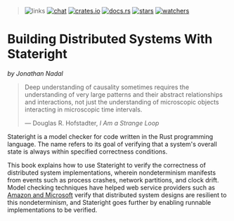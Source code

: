 > ![links](https://img.shields.io/badge/Library_Links:-gray)
[![chat](https://img.shields.io/discord/781357978652901386)](https://discord.gg/JbxGSVP4A6)
[![crates.io](https://img.shields.io/crates/d/stateright.svg)](https://crates.io/crates/stateright)
[![docs.rs](https://docs.rs/stateright/badge.svg)](https://docs.rs/stateright)
[![stars](https://img.shields.io/github/stars/stateright/stateright?style=social)](https://github.com/stateright/stateright/stargazers)
[![watchers](https://img.shields.io/github/watchers/stateright/stateright?style=social)](https://github.com/stateright/stateright/watchers)

# Building Distributed Systems With Stateright

*by Jonathan Nadal*

> Deep understanding of causality sometimes requires the understanding of very
> large patterns and their abstract relationships and interactions, not just the
> understanding of microscopic objects interacting in microscopic time intervals.
>
>  ― Douglas R. Hofstadter, *I Am a Strange Loop*

Stateright is a model checker for code written in the Rust programming language. The name refers to
its goal of verifying that a system's overall state is always within specified correctness
conditions.

This book explains how to use Stateright to verify the correctness of distributed system
implementations, wherein nondeterminism manifests from events such as process crashes, network
partitions, and clock drift. Model checking techniques have helped web service providers such as
[Amazon and Microsoft](https://lamport.azurewebsites.net/tla/industrial-use.html) verify that
distributed system designs are resilient to this nondeterminism, and Stateright goes further by
enabling runnable implementations to be verified.
